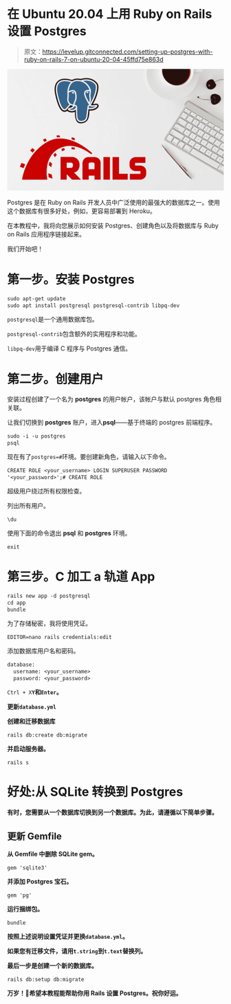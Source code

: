 # 在 Ubuntu 20.04 上用 Ruby on Rails 设置 Postgres

> 原文：<https://levelup.gitconnected.com/setting-up-postgres-with-ruby-on-rails-7-on-ubuntu-20-04-45ffd75e863d>

![](img/0c9e61a6c9dc81bbea12131b0a5b783e.png)

Postgres 是在 Ruby on Rails 开发人员中广泛使用的最强大的数据库之一。使用这个数据库有很多好处，例如，更容易部署到 Heroku。

在本教程中，我将向您展示如何安装 Postgres、创建角色以及将数据库与 Ruby on Rails 应用程序链接起来。

我们开始吧！

# 第一步。安装 Postgres

```
sudo apt-get update
sudo apt install postgresql postgresql-contrib libpq-dev
```

`postgresql`是一个通用数据库包。

`postgresql-contrib`包含额外的实用程序和功能。

`libpq-dev`用于编译 C 程序与 Postgres 通信。

# 第二步。创建用户

安装过程创建了一个名为 **postgres** 的用户帐户，该帐户与默认 postgres 角色相关联。

让我们切换到 **postgres** 账户，进入**psql**——基于终端的 postgres 前端程序。

```
sudo -i -u postgres
psql
```

现在有了`postgres=#`环境。要创建新角色，请输入以下命令。

```
CREATE ROLE <your_username> LOGIN SUPERUSER PASSWORD '<your_password>';# CREATE ROLE
```

超级用户绕过所有权限检查。

列出所有用户。

```
\du
```

使用下面的命令退出 **psql** 和 **postgres** 环境。

```
exit
```

# 第三步。C **加工** a **轨道 App**

```
rails new app -d postgresql
cd app
bundle
```

为了存储秘密，我将使用凭证。

```
EDITOR=nano rails credentials:edit
```

添加数据库用户名和密码。

```
database:
  username: <your_username>
  password: <your_password>
```

`Ctrl + X`**`Y`和`Enter`。**

**更新`database.yml`**

**创建和迁移数据库**

```
rails db:create db:migrate
```

**并启动服务器。**

```
rails s
```

# **好处:从 SQLite 转换到 Postgres**

**有时，您需要从一个数据库切换到另一个数据库。为此，请遵循以下简单步骤。**

## **更新 Gemfile**

**从 Gemfile 中删除 SQLite gem。**

```
gem 'sqlite3'
```

**并添加 Postgres 宝石。**

```
gem 'pg'
```

**运行捆绑包。**

```
bundle
```

**按照上述说明设置凭证并更换`database.yml`。**

**如果您有迁移文件，请用`t.string`到`t.text`替换列。**

**最后一步是创建一个新的数据库。**

```
rails db:setup db:migrate
```

**万岁！🎉希望本教程能帮助你用 Rails 设置 Postgres。祝你好运。**